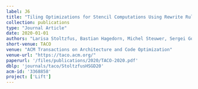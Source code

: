 ```yaml
---
label: J6
title: "Tiling Optimizations for Stencil Computations Using Rewrite Rules in Lift"
collection: publications
type: "Journal Article"
date: 2020-01-01
authors: "Larisa Stoltzfus, Bastian Hagedorn, Michel Steuwer, Sergei Gorlatch, and Christophe Dubach"
short-venue: TACO
venue: "ACM Transactions on Architecture and Code Optimization"
venue-url: "https://taco.acm.org/"
paperurl: '/files/publications/2020/TACO-2020.pdf'
dblp: 'journals/taco/StoltzfusHSGD20'
acm-id: '3368858'
project: ['Lift']
---
```

